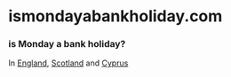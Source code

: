 # ismondayabankholiday.com

### is Monday a bank holiday?

In [England](http://england.ismondayabankholiday.com), [Scotland](http://scotland.ismondayabankholiday.com) and [Cyprus](http://cyprus.ismondayabankholiday.com)
